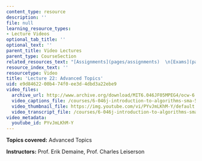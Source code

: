 ```yaml
---
content_type: resource
description: ''
file: null
learning_resource_types:
- Lecture Videos
optional_tab_title: ''
optional_text: ''
parent_title: Video Lectures
parent_type: CourseSection
related_resources_text: "[Assignments](pages/assignments)  \n[Exams](pages/exams)"
resource_index_text: ''
resourcetype: Video
title: 'Lecture 22: Advanced Topics'
uid: e9d84622-00b4-74f0-ee3d-4dbd3a22ebe9
video_files:
  archive_url: http://www.archive.org/download/MIT6.046JF05MPEG4/ocw-6.046-05dec2005-220k.mp4
  video_captions_file: /courses/6-046j-introduction-to-algorithms-sma-5503-fall-2005/a0f39b6cbff55a2c96bba5d68b688f10_PYvJmLKhM-Y.vtt
  video_thumbnail_file: https://img.youtube.com/vi/PYvJmLKhM-Y/default.jpg
  video_transcript_file: /courses/6-046j-introduction-to-algorithms-sma-5503-fall-2005/8b44bfc85aeab0268a2c9400cbe6633a_PYvJmLKhM-Y.pdf
video_metadata:
  youtube_id: PYvJmLKhM-Y
---
```


**Topics covered:** Advanced Topics

**Instructors:** Prof. Erik Demaine, Prof. Charles Leiserson